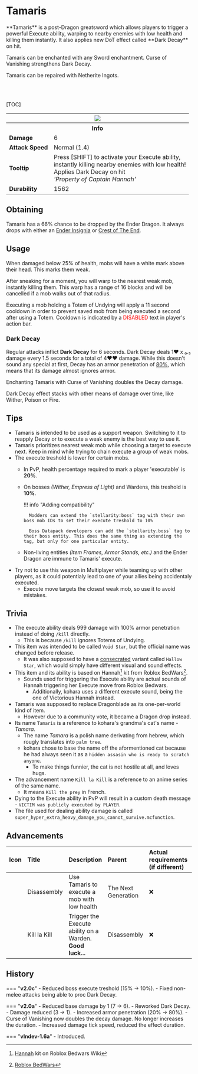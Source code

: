 # Tamaris

<div class="result kohara-infobox-grid" markdown>
<div markdown class="kohara-infobox-text">
**Tamaris** is a post-Dragon greatsword which allows players to trigger a powerful Execute ability, warping to nearby enemies with low health and killing them instantly. It also applies new DoT effect called **Dark Decay** on hit.

<i class="icon-minecraft icon-minecraft-enchanted-book"></i> Tamaris can be enchanted with any Sword enchantment. Curse of Vanishing strengthens Dark Decay.

<i class="icon-minecraft icon-minecraft-anvil"></i> Tamaris can be repaired with <i class="icon-minecraft icon-minecraft-netherite-ingot"></i>Netherite Ingots.

<br><br>

[TOC]

</div>
<div class="kohara-infobox-table">
  <table id="kohara-infobox--item">
	<tr>
		<th colspan="2" class="kohara-infobox--top-image"><img src="../../assets/items/tamaris.png"></th>
	</tr>
	<tr>
		<th colspan="2">Info</th>
	</tr>
	<tr>
		<td><b>Damage</b></td>
		<td>6</i></td>
	</tr>
	<tr>
		<td><b>Attack Speed</b></td>
		<td>Normal (1.4)<i></i></td>
	</tr>
	<tr>
		<td><b>Tooltip</b></td>
		<td>
		Press [SHIFT] to activate your Execute ability,
		<br>
        instantly killing nearby enemies with low health!
		<br>
		Applies Dark Decay on hit
		<br>
		<i>'Property of Captain Hannah'</i>
		</td>
	</tr>
	<tr>
		<td><b>Durability</b></td>
		<td>1562</td>
	</tr>
</table>
</div>
</div>

## Obtaining
Tamaris has a 66% chance to be dropped by the Ender Dragon. It always drops with either an [Ender Insignia](trinkets/ender_insignia.md) or [Crest of The End](trinkets/crest_of_the_end.md).

## Usage
When damaged below 25% of health, mobs will have a white mark above their head. This marks them weak. 

After sneaking for a moment, you will warp to the nearest weak mob, instantly killing them. This warp has a range of 16 blocks and will be cancelled if a mob walks out of that radius.

Executing a mob holding a <i class="icon-minecraft icon-minecraft-totem-of-undying"></i>Totem of Undying will apply a 11 second cooldown in order to prevent saved mob from being executed a second after using a Totem. Cooldown is indicated by a <span style="color: red;">DISABLED</span> text in player's action bar.

### Dark Decay
Regular attacks inflict **Dark Decay** for 6 seconds. Dark Decay deals 1:heart: х ₀.₅ damage every 1.5 seconds for a total of 4:heart::heart: damage. While this doesn't sound any special at first, Decay has an armor penetration of <u>80%</u>, which means that its damage almost ignores armor.

Enchanting Tamaris with Curse of Vanishing doubles the Decay damage.

Dark Decay effect stacks with other means of damage over time, like Wither, Poison or Fire.

## Tips
- Tamaris is intended to be used as a support weapon. Switching to it to reapply Decay or to execute a weak enemy is the best way to use it.
- Tamaris prioritizes nearest weak mob while choosing a target to execute next. Keep in mind while trying to chain execute a group of weak mobs.
- The execute treshold is lower for certain mobs.
    - In PvP, health percentage required to mark a player 'executable' is **20%**.
    - On bosses *(Wither, Empress of Light)* and Wardens, this treshold is **10%**.

		!!! info "Adding compatibility"

			Modders can extend the `stellarity:boss` tag with their own boss mob IDs to set their execute treshold to 10%

			Boss Datapack developers can add the `stellarity.boss` tag to their boss entity. This does the same thing as extending the tag, but only for one particular entity.

    - Non-living entities *(Item Frames, Armor Stands, etc.)* and the Ender Dragon are immune to Tamaris' execute.
- Try not to use this weapon in Multiplayer while teaming up with other players, as it could potentialy lead to one of your allies being accidentaly executed.
	- Execute move targets the closest weak mob, so use it to avoid mistakes.

## Trivia
- The execute ability deals 999 damage with 100% armor penetration instead of doing `/kill` directly.
    - This is because `/kill` ignores <i class="icon-minecraft icon-minecraft-totem-of-undying"></i>Totems of Undying.
- This item was intended to be called `Void Star`, but the official name was changed before release.
    - It was also supposed to have a [consecrated](../mechanics/consecration.md) variant called `Hallow Star`, which would simply have different visual and sound effects.
- This item and its ability is based on Hannah[^1] kit from Roblox BedWars[^2].
    - Sounds used for triggering the Execute ability are actual sounds of Hannah triggering her Execute move from Roblox Bedwars.
        - Additionally, kohara uses a different execute sound, being the one of Victorious Hannah instead.
- Tamaris was supposed to replace Dragonblade as its one-per-world kind of item.
    - However due to a community vote, it became a Dragon drop instead.
- Its name `Tamaris` is a reference to kohara's grandma's cat's name - *Tamara*.
    - The name *Tamara* is a polish name derivating from hebrew, which rougly translates into `palm tree`.
    - kohara chose to base the name off the aformentioned cat because he had always seen it as a `hidden assasin who is ready to scratch anyone`.
        - To make things funnier, the cat is not hostile at all, and loves hugs.
- The advancement name `Kill la Kill` is a reference to an anime series of the same name.
    - It means `Kill the prey` in French.
- Dying to the Execute ability in PvP will result in a custom death message - `VICTIM was publicly executed by PLAYER`.
- The file used for dealing ability damage is called `super_hyper_extra_heavy_damage_you_cannot_survive.mcfunction`.

## Advancements
| Icon | Title | Description | Parent | Actual requirements (if different) | Resource Location |
| :--- | :--- | :--- | :--- | :--- | :--- |
| <div class="adv-div"><i class="adv adv-task"></i><i class="icon-adv icon-stellarity icon-stellarity-tamaris"></i></div> | Disassembly | Use Tamaris to execute a mob with low health | The Next Generation | :x: | `stellarity:dragons_den/disassembly` |
| <div class="adv-div"><i class="adv adv-challenge"></i><i class="icon-adv icon-stellarity icon-stellarity-tamaris"></i></div> | Kill la Kill | Trigger the Execute ability on a Warden. **Good luck...** | Disassembly | :x: | `stellarity:dragons_den/kill_la_kill` |

## History
=== "**v2.0c**"
    - Reduced boss execute treshold (15% -> 10%).
    - Fixed non-melee attacks being able to proc Dark Decay.

=== "**v2.0a**"
    - Reduced base damage by 1 (7 -> 6).
    - Reworked Dark Decay.
        - Damage reduced (3 -> 1).
        - Increased armor penetration (20% -> 80%).
        - Curse of Vanishing now doubles the decay damage. No longer increases the duration.
        - Increased damage tick speed, reduced the effect duration.

=== "**vIndev-1.6a**"
    - Introduced.

[^1]: [Hannah](https://robloxbedwars.fandom.com/wiki/Hannah) kit on Roblox Bedwars Wiki
[^2]: [Roblox BedWars](https://www.roblox.com/games/6872265039/)
